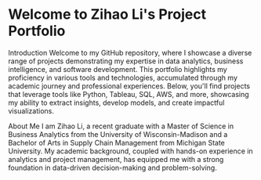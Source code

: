 # Welcome to Zihao Li's Project Portfolio
Introduction
Welcome to my GitHub repository, where I showcase a diverse range of projects demonstrating my expertise in data analytics, business intelligence, and software development. This portfolio highlights my proficiency in various tools and technologies, accumulated through my academic journey and professional experiences. Below, you'll find projects that leverage tools like Python, Tableau, SQL, AWS, and more, showcasing my ability to extract insights, develop models, and create impactful visualizations.

About Me
I am Zihao Li, a recent graduate with a Master of Science in Business Analytics from the University of Wisconsin-Madison and a Bachelor of Arts in Supply Chain Management from Michigan State University. My academic background, coupled with hands-on experience in analytics and project management, has equipped me with a strong foundation in data-driven decision-making and problem-solving.
